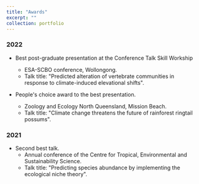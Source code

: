 ```yaml
---
title: "Awards"
excerpt: ""
collection: portfolio
---
```


### 2022

- Best post-graduate presentation at the Conference Talk Skill Workship
  - ESA-SCBO conference, Wollongong.
  - Talk title: "Predicted alteration of vertebrate communities in response to climate-induced elevational shifts".
 

- People's choice award to the best presentation.
  - Zoology and Ecology North Queensland, Mission Beach.
  - Talk title: "Climate change threatens the future of rainforest ringtail possums".

### 2021

- Second best talk.
  - Annual conference of the Centre for Tropical, Environmental and Sustainability Science.
  - Talk title: "Predicting species abundance by implementing the ecological niche theory".
